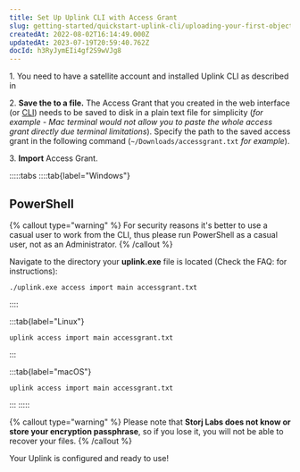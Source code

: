 ```yaml
---
title: Set Up Uplink CLI with Access Grant
slug: getting-started/quickstart-uplink-cli/uploading-your-first-object/set-up-uplink-cli
createdAt: 2022-08-02T16:14:49.000Z
updatedAt: 2023-07-19T20:59:40.762Z
docId: h3RyJymEIi4gf2S9wVJg8
---
```


1\. You need to have a satellite account and installed Uplink CLI as described in [](docId\:TbMdOGCAXNWyPpQmH6EOq)

2\. **Save the **[](docId\:b4-QgUOxVHDHSIWpAf3hG)** to a file.** The Access Grant that you created in the web interface (or [](docId\:OXSINcFRuVMBacPvswwNU)[CLI]()) needs to be saved to disk in a plain text file for simplicity (*for example - Mac terminal would not allow you to paste the whole access grant directly due terminal limitations*). Specify the path to the saved access grant in the following command (`~/Downloads/accessgrant.txt` *for example*).

3\. **Import** Access Grant.

:::::tabs
::::tab{label="Windows"}
## PowerShell

{% callout type="warning"  %} 
For security reasons it's better to use a casual user to work from the CLI, thus please run PowerShell as a casual user, not as an Administrator.
{% /callout %}

Navigate to the directory your **uplink.exe** file is located (Check the FAQ: [](docId:4qPQxa8HlvDIO1Kgqa2No) for instructions):&#x20;


```Text
./uplink.exe access import main accessgrant.txt
```
::::

:::tab{label="Linux"}
```Text
uplink access import main accessgrant.txt
```
:::

:::tab{label="macOS"}
```Text
uplink access import main accessgrant.txt
```
:::
:::::

{% callout type="warning"  %} 
Please note that **Storj Labs does not know or store your encryption passphrase**, so if you lose it, you will not be able to recover your files.
{% /callout %}

Your Uplink is configured and ready to use!

